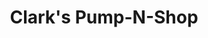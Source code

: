 ---
title: "Clark's Pump-N-Shop"
url: /harvey/clarks-pump-n-shop-east-159th-street/
shop: convenience
---